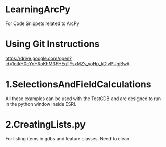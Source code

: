 # LearningArcPy
For Code Snippets related to ArcPy

# Using Git Instructions
https://drive.google.com/open?id=1otkH0oYoHRoKhM3FHEqTYsxMZv_voHp_kDlvPUgjBwA


# 1.SelectionsAndFieldCalculations
All these examples can be used with the TestGDB and are designed to run in the python window inside ESRI.

# 2.CreatingLists.py
For listing items in gdbs and feature classes. Need to clean.